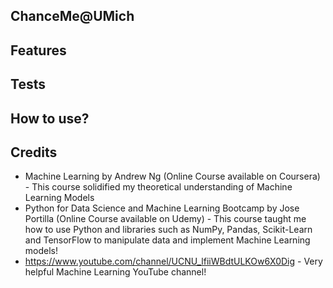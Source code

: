 ## ChanceMe@UMich

## Features

## Tests

## How to use?

## Credits
* Machine Learning by Andrew Ng (Online Course available on Coursera) - This course solidified my theoretical understanding of Machine Learning Models
* Python for Data Science and Machine Learning Bootcamp by Jose Portilla (Online Course available on Udemy) - This course taught me how to use Python and libraries such as NumPy, Pandas, Scikit-Learn and TensorFlow to manipulate data and implement Machine Learning models!
* https://www.youtube.com/channel/UCNU_lfiiWBdtULKOw6X0Dig - Very helpful Machine Learning YouTube channel!
